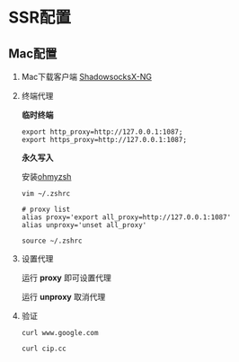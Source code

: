 # SSR配置

## Mac配置

1. Mac下载客户端 [ShadowsocksX-NG](https://github.com/shadowsocks/ShadowsocksX-NG)

2. 终端代理

   **临时终端**

   ```
   export http_proxy=http://127.0.0.1:1087;
   export https_proxy=http://127.0.0.1:1087;
   ```

   **永久写入**

   安装[ohmyzsh](https://github.com/ohmyzsh/ohmyzsh)

   ```
   vim ~/.zshrc
   
   # proxy list
   alias proxy='export all_proxy=http://127.0.0.1:1087'
   alias unproxy='unset all_proxy'
   
   source ~/.zshrc
   ```

3. 设置代理

   运行 **proxy** 即可设置代理

   运行 **unproxy** 取消代理

4. 验证

   ```
   curl www.google.com
   
   curl cip.cc
   ```
   
   
   
   
   
   
   
   

